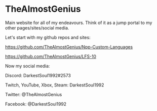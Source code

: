 # TheAlmostGenius

Main website for all of my endeavours. Think of it as a jump portal to my other pages/sites/social media.


Let's start with my github repos and sites:

https://github.com/TheAlmostGenius/Npp-Custom-Languages

https://github.com/TheAlmostGenius/LFS-10


Now my social media:

Discord: DarkestSoul1992#2573

Twitch, YouTube, Xbox, Steam: DarkestSoul1992

Twitter: @TheAlmostGenius

Facebook: @DarkestSoul1992
